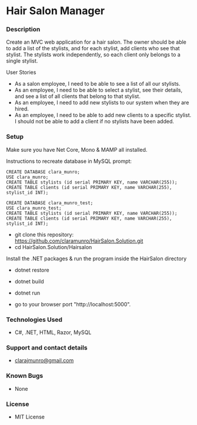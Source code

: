 # Hair Salon Manager

### Description
Create an MVC web application for a hair salon. The owner should be able to add a list of the stylists, and for each stylist, add clients who see that stylist. The stylists work independently, so each client only belongs to a single stylist.

User Stories
* As a salon employee, I need to be able to see a list of all our stylists.
* As an employee, I need to be able to select a stylist, see their details, and see a list of all clients that belong to that stylist.
* As an employee, I need to add new stylists to our system when they are hired.
* As an employee, I need to be able to add new clients to a specific stylist. I should not be able to add a client if no stylists have been added.

### Setup
Make sure you have Net Core, Mono & MAMP all installed.

Instructions to recreate database in MySQL prompt:
```
CREATE DATABASE clara_munro;
USE clara_munro;
CREATE TABLE stylists (id serial PRIMARY KEY, name VARCHAR(255));
CREATE TABLE clients (id serial PRIMARY KEY, name VARCHAR(255), stylist_id INT);
```
```
CREATE DATABASE clara_munro_test;
USE clara_munro_test;
CREATE TABLE stylists (id serial PRIMARY KEY, name VARCHAR(255));
CREATE TABLE clients (id serial PRIMARY KEY, name VARCHAR(255), stylist_id INT);
```

* git clone this repository: https://github.com/claramunro/HairSalon.Solution.git
* cd HairSalon.Solution/Hairsalon

Install the .NET packages & run the program inside the HairSalon directory
* dotnet restore
* dotnet build
* dotnet run

* go to your browser port "http://localhost:5000".


### Technologies Used
* C#, .NET, HTML, Razor, MySQL

### Support and contact details
* clarajmunro@gmail.com

### Known Bugs
* None

### License
* MIT License
